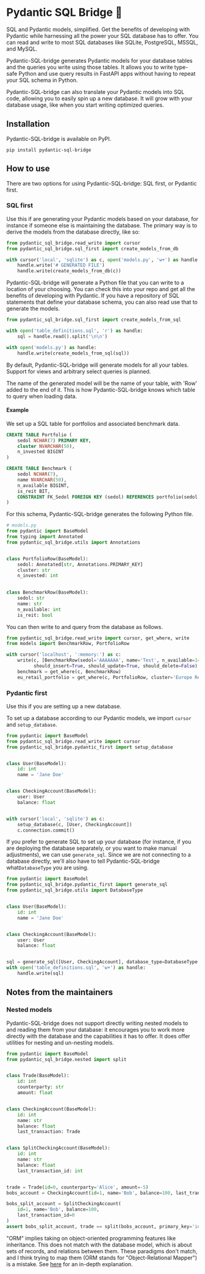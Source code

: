 # Pydantic SQL Bridge 🌉

SQL and Pydantic models, simplified. Get the benefits of developing with Pydantic while harnessing all the power your SQL database has to offer. You can read and write to most SQL databases like SQLite, PostgreSQL, MSSQL, and
MySQL.

Pydantic-SQL-bridge generates Pydantic models for your database tables and the queries you write using those tables. It allows you to write type-safe Python and use query results in FastAPI apps without having to repeat your SQL schema in Python.

Pydantic-SQL-bridge can also translate your Pydantic models into SQL code, allowing you to easily spin up a new database. It will grow with your database usage, like when you start writing optimized queries. 

## Installation

Pydantic-SQL-bridge is available on PyPI.

```shell
pip install pydantic-sql-bridge
```

## How to use

There are two options for using Pydantic-SQL-bridge: SQL first, or Pydantic first.

### SQL first

Use this if are generating your Pydantic models based on your database, for instance if someone else is maintaining the database. The primary way is to derive the models from the database directly, like so:

```python
from pydantic_sql_bridge.read_write import cursor
from pydantic_sql_bridge.sql_first import create_models_from_db

with cursor('local', 'sqlite') as c, open('models.py', 'w+') as handle:
    handle.write('# GENERATED FILE')
    handle.write(create_models_from_db(c))
```

Pydantic-SQL-bridge will generate a Python file that you can write to a location of your choosing. You can check this into your repo and get all the benefits of developing with Pydantic. If you have a repository of SQL statements that define your database schema, you can also read use that to generate the models.

```python
from pydantic_sql_bridge.sql_first import create_models_from_sql

with open('table_definitions.sql', 'r') as handle:
    sql = handle.read().split('\n\n')

with open('models.py') as handle:
    handle.write(create_models_from_sql(sql))
```

By default, Pydantic-SQL-bridge will generate models for all your tables. Support for views and arbitrary select queries is planned.

The name of the generated model will be the name of your table, with 'Row' added to the end of it. This is how Pydantic-SQL-bridge knows which table to query when loading data.

#### Example
We set up a SQL table for portfolios and associated benchmark data.
```sql
CREATE TABLE Portfolio (
    sedol NCHAR(7) PRIMARY KEY,
    cluster NVARCHAR(50),
    n_invested BIGINT
)

CREATE TABLE Benchmark (
    sedol NCHAR(7),
    name NVARCHAR(50),
    n_available BIGINT,
    is_reit BIT,
    CONSTRAINT FK_Sedol FOREIGN KEY (sedol) REFERENCES portfolio(sedol)
)
```

For this schema, Pydantic-SQL-bridge generates the following Python file.

```python
# models.py
from pydantic import BaseModel
from typing import Annotated
from pydantic_sql_bridge.utils import Annotations


class PortfolioRow(BaseModel):
    sedol: Annotated[str, Annotations.PRIMARY_KEY]
    cluster: str
    n_invested: int
   

class BenchmarkRow(BaseModel):
    sedol: str
    name: str
    n_available: int
    is_reit: bool
```

You can then write to and query from the database as follows.

```python
from pydantic_sql_bridge.read_write import cursor, get_where, write
from models import BenchmarkRow, PortfolioRow

with cursor('localhost', ':memory:') as c:
    write(c, [BenchmarkRow(sedol='AAAAAAA', name='Test', n_available=14, is_reit=False)], compare_on=('sedol',),
          should_insert=True, should_update=True, should_delete=False)
    benchmark = get_where(c, BenchmarkRow)
    eu_retail_portfolio = get_where(c, PortfolioRow, cluster='Europe Retail')
```

### Pydantic first

Use this if you are setting up a new database.

To set up a database according to our Pydantic models, we import `cursor` and `setup_database`.

```python
from pydantic import BaseModel
from pydantic_sql_bridge.read_write import cursor
from pydantic_sql_bridge.pydantic_first import setup_database


class User(BaseModel):
    id: int
    name = 'Jane Doe'


class CheckingAccount(BaseModel):
    user: User
    balance: float


with cursor('local', 'sqlite') as c:
    setup_database(c, [User, CheckingAccount])
    c.connection.commit()
```

If you prefer to generate SQL to set up your database (for instance, if you are deploying the database separately, or you want to make manual adjustments), we can use `generate_sql`. Since we are not connecting to a database directly, we'll also have to tell Pydantic-SQL-bridge what`DatabaseType` you are using.

```python
from pydantic import BaseModel
from pydantic_sql_bridge.pydantic_first import generate_sql
from pydantic_sql_bridge.utils import DatabaseType


class User(BaseModel):
    id: int
    name = 'Jane Doe'


class CheckingAccount(BaseModel):
    user: User
    balance: float


sql = generate_sql([User, CheckingAccount], database_type=DatabaseType.SQLITE)
with open('table_definitions.sql', 'w+') as handle:
    handle.write(sql)
```

## Notes from the maintainers

### Nested models

Pydantic-SQL-bridge does not support directly writing nested models to and reading them from your database: it encourages you to work more directly with the database and the capabilities it has to offer. It does offer utilities for nesting and un-nesting models.

```python
from pydantic import BaseModel
from pydantic_sql_bridge.nested import split


class Trade(BaseModel):
    id: int
    counterparty: str
    amount: float


class CheckingAccount(BaseModel):
    id: int
    name: str
    balance: float
    last_transaction: Trade


class SplitCheckingAccount(BaseModel):
    id: int
    name: str
    balance: float
    last_transaction_id: int


trade = Trade(id=0, counterparty='Alice', amount=-5)
bobs_account = CheckingAccount(id=1, name='Bob', balance=100, last_transaction=trade)

bobs_split_account = SplitCheckingAccount(
    id=1, name='Bob', balance=100,
    last_transaction_id=0
)
assert bobs_split_account, trade == split(bobs_account, primary_key='id')
```

"ORM" implies taking on object-oriented programming features like inheritance. This does not match with the database
model, which is about sets of records, and relations between them. These paradigms don't match, and I think trying to
map them (ORM stands for "Object-Relational Mapper") is a mistake.
See [here](https://blog.codinghorror.com/object-relational-mapping-is-the-vietnam-of-computer-science/) for an in-depth
explanation.
